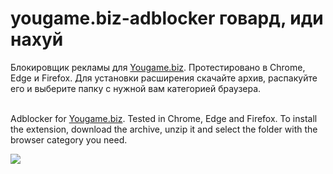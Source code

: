 # yougame.biz-adblocker говард, иди нахуй

Блокировщик рекламы для <a href="https://yougame.biz">Yougame.biz</a>. Протестировано в Chrome, Edge и Firefox. Для установки расширения скачайте архив, распакуйте его и выберите папку с нужной вам категорией браузера. <br/><br/>

Adblocker for <a href="https://yougame.biz">Yougame.biz</a>. Tested in Chrome, Edge and Firefox. To install the extension, download the archive, unzip it and select the folder with the browser category you need.

<img src="https://i.postimg.cc/760p7FwX/MainLogo.png">   
